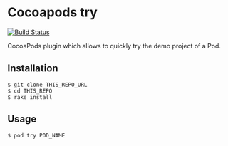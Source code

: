 # Cocoapods try

[![Build Status](https://travis-ci.org/CocoaPods/cocoapods-try.png?branch=master)](https://travis-ci.org/CocoaPods/cocoapods-try)

CocoaPods plugin which allows to quickly try the demo project of a Pod.

## Installation

    $ git clone THIS_REPO_URL
    $ cd THIS_REPO
    $ rake install

## Usage

    $ pod try POD_NAME

